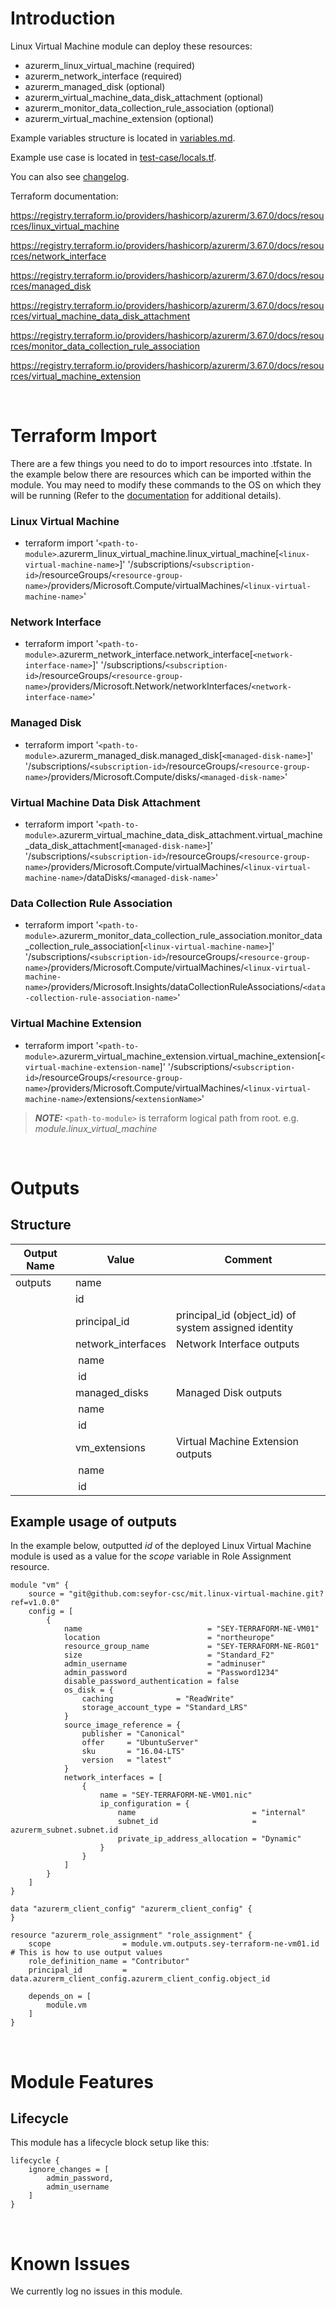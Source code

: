 # Introduction
Linux Virtual Machine module can deploy these resources:
* azurerm_linux_virtual_machine (required)
* azurerm_network_interface (required)
* azurerm_managed_disk (optional)
* azurerm_virtual_machine_data_disk_attachment (optional)
* azurerm_monitor_data_collection_rule_association (optional)
* azurerm_virtual_machine_extension (optional)

Example variables structure is located in [variables.md](variables.md).

Example use case is located in [test-case/locals.tf](test-case/locals.tf).

You can also see [changelog](changelog.md).

Terraform documentation:

https://registry.terraform.io/providers/hashicorp/azurerm/3.67.0/docs/resources/linux_virtual_machine

https://registry.terraform.io/providers/hashicorp/azurerm/3.67.0/docs/resources/network_interface

https://registry.terraform.io/providers/hashicorp/azurerm/3.67.0/docs/resources/managed_disk

https://registry.terraform.io/providers/hashicorp/azurerm/3.67.0/docs/resources/virtual_machine_data_disk_attachment

https://registry.terraform.io/providers/hashicorp/azurerm/3.67.0/docs/resources/monitor_data_collection_rule_association

https://registry.terraform.io/providers/hashicorp/azurerm/3.67.0/docs/resources/virtual_machine_extension

&nbsp;

# Terraform Import
There are a few things you need to do to import resources into .tfstate. In the example below there are resources which can be imported within the module. You may need to modify these commands to the OS on which they will be running (Refer to the [documentation](https://developer.hashicorp.com/terraform/cli/commands/import#example-import-into-resource-configured-with-for_each) for additional details).
### Linux Virtual Machine
* terraform import '`<path-to-module>`.azurerm_linux_virtual_machine.linux_virtual_machine[`<linux-virtual-machine-name>`]' '/subscriptions/`<subscription-id>`/resourceGroups/`<resource-group-name>`/providers/Microsoft.Compute/virtualMachines/`<linux-virtual-machine-name>`'
### Network Interface
* terraform import '`<path-to-module>`.azurerm_network_interface.network_interface[`<network-interface-name>`]' '/subscriptions/`<subscription-id>`/resourceGroups/`<resource-group-name>`/providers/Microsoft.Network/networkInterfaces/`<network-interface-name>`'
### Managed Disk
* terraform import '`<path-to-module>`.azurerm_managed_disk.managed_disk[`<managed-disk-name>`]' '/subscriptions/`<subscription-id>`/resourceGroups/`<resource-group-name>`/providers/Microsoft.Compute/disks/`<managed-disk-name>`'
### Virtual Machine Data Disk Attachment
* terraform import '`<path-to-module>`.azurerm_virtual_machine_data_disk_attachment.virtual_machine_data_disk_attachment[`<managed-disk-name>`]' '/subscriptions/`<subscription-id>`/resourceGroups/`<resource-group-name>`/providers/Microsoft.Compute/virtualMachines/`<linux-virtual-machine-name>`/dataDisks/`<managed-disk-name>`'
### Data Collection Rule Association
* terraform import '`<path-to-module>`.azurerm_monitor_data_collection_rule_association.monitor_data_collection_rule_association[`<linux-virtual-machine-name>`]' '/subscriptions/`<subscription-id>`/resourceGroups/`<resource-group-name>`/providers/Microsoft.Compute/virtualMachines/`<linux-virtual-machine-name>`/providers/Microsoft.Insights/dataCollectionRuleAssociations/`<data-collection-rule-association-name>`'
### Virtual Machine Extension
* terraform import '`<path-to-module>`.azurerm_virtual_machine_extension.virtual_machine_extension[`<virtual-machine-extension-name`]' '/subscriptions/`<subscription-id>`/resourceGroups/`<resource-group-name>`/providers/Microsoft.Compute/virtualMachines/`<linux-virtual-machine-name>`/extensions/`<extensionName>`'

 > **_NOTE:_** `<path-to-module>` is terraform logical path from root. e.g. _module.linux\_virtual\_machine_

&nbsp;

# Outputs
## Structure

| Output Name | Value              | Comment                                              |
| ----------- | ------------------ | ---------------------------------------------------- |
| outputs     | name               |                                                      |
|             | id                 |                                                      |
|             | principal_id       | principal_id (object_id) of system assigned identity |
|             | network_interfaces | Network Interface outputs                            |
|             | &nbsp;name         |                                                      |
|             | &nbsp;id           |                                                      |
|             | managed_disks      | Managed Disk outputs                                 |
|             | &nbsp;name         |                                                      |
|             | &nbsp;id           |                                                      |
|             | vm_extensions      | Virtual Machine Extension outputs                    |
|             | &nbsp;name         |                                                      |
|             | &nbsp;id           |                                                      |

## Example usage of outputs
In the example below, outputted _id_ of the deployed Linux Virtual Machine module is used as a value for the _scope_ variable in Role Assignment resource.
```
module "vm" {
    source = "git@github.com:seyfor-csc/mit.linux-virtual-machine.git?ref=v1.0.0"
    config = [
        {
            name                            = "SEY-TERRAFORM-NE-VM01"
            location                        = "northeurope"
            resource_group_name             = "SEY-TERRAFORM-NE-RG01"
            size                            = "Standard_F2"
            admin_username                  = "adminuser"
            admin_password                  = "Password1234"
            disable_password_authentication = false
            os_disk = {
                caching              = "ReadWrite"
                storage_account_type = "Standard_LRS"
            }
            source_image_reference = {
                publisher = "Canonical"
                offer     = "UbuntuServer"
                sku       = "16.04-LTS"
                version   = "latest"
            }
            network_interfaces = [
                {
                    name = "SEY-TERRAFORM-NE-VM01.nic"
                    ip_configuration = {
                        name                          = "internal"
                        subnet_id                     = azurerm_subnet.subnet.id
                        private_ip_address_allocation = "Dynamic"
                    }
                }
            ]
        }
    ]
}

data "azurerm_client_config" "azurerm_client_config" {
}

resource "azurerm_role_assignment" "role_assignment" {
    scope                = module.vm.outputs.sey-terraform-ne-vm01.id # This is how to use output values
    role_definition_name = "Contributor"
    principal_id         = data.azurerm_client_config.azurerm_client_config.object_id

    depends_on = [
        module.vm
    ]
}
```

&nbsp;

# Module Features
## Lifecycle
This module has a lifecycle block setup like this:
```
lifecycle {
    ignore_changes = [
        admin_password,
        admin_username
    ]
}
```

&nbsp;

# Known Issues
We currently log no issues in this module.